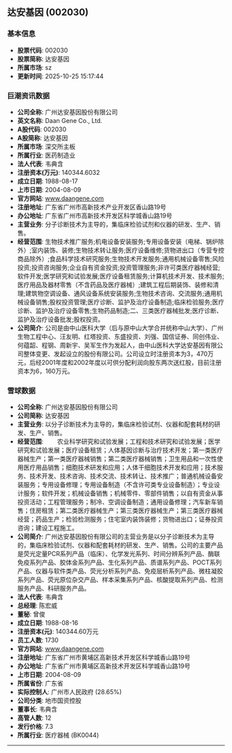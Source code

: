 ## 达安基因 (002030)

### 基本信息

- **股票代码**: 002030
- **股票简称**: 达安基因
- **所属市场**: sz
- **更新时间**: 2025-10-25 15:17:44

### 巨潮资讯数据

- **公司全称**: 广州达安基因股份有限公司
- **英文名称**: Daan Gene Co., Ltd.
- **A股代码**: 002030
- **A股简称**: 达安基因
- **所属市场**: 深交所主板
- **所属行业**: 医药制造业
- **法人代表**: 韦典含
- **注册资本(万元)**: 140344.6032
- **成立日期**: 1988-08-17
- **上市日期**: 2004-08-09
- **官方网站**: www.daangene.com
- **注册地址**: 广东省广州市高新技术产业开发区香山路19号
- **办公地址**: 广东省广州市高新技术开发区科学城香山路19号
- **主营业务**: 分子诊断技术为主导的，集临床检验试剂和仪器的研发、生产、销售。
- **经营范围**: 生物技术推广服务;机电设备安装服务;专用设备安装（电梯、锅炉除外）;室内装饰、装修;生物技术转让服务;医疗设备维修;货物进出口（专营专控商品除外）;食品科学技术研究服务;生物技术开发服务;通用机械设备零售;风险投资;投资咨询服务;企业自有资金投资;投资管理服务;非许可类医疗器械经营;软件开发;医学研究和试验发展;医疗设备租赁服务;计算机技术开发、技术服务;医疗用品及器材零售（不含药品及医疗器械）;建筑工程后期装饰、装修和清理;建筑物空调设备、通风设备系统安装服务;生物技术咨询、交流服务;通用机械设备销售;股权投资管理;医疗诊断、监护及治疗设备制造;临床检验服务;医疗诊断、监护及治疗设备零售;生物药品制造;二、三类医疗器械批发;医疗诊断、监护及治疗设备批发;股权投资。
- **公司简介**: 公司是由中山医科大学（后与原中山大学合并统称中山大学）、广州生物工程中心、汪友明、红塔投资、东盛投资、刘强、国信证券、同创伟业、何蕴韶、程钢、周新宇、吴军生作为发起人，由中山医科大学达安基因有限公司整体变更、发起设立的股份有限公司。公司设立时注册资本为3，470万元，后经2001年度和2002年度以可供分配利润向股东两次送红股，目前注册资本为6，160万元。

### 雪球数据

- **公司全称**: 广州达安基因股份有限公司
- **公司简称**: 达安基因
- **主营业务**: 以分子诊断技术为主导的，集临床检验试剂、仪器和配套耗材的研发、生产、销售。
- **经营范围**: 　　农业科学研究和试验发展；工程和技术研究和试验发展；医学研究和试验发展；医疗设备租赁；人体基因诊断与治疗技术开发；第一类医疗器械生产；第一类医疗器械销售；第二类医疗器械销售；卫生用品和一次性使用医疗用品销售；细胞技术研发和应用；人体干细胞技术开发和应用；技术服务、技术开发、技术咨询、技术交流、技术转让、技术推广；普通机械设备安装服务；专用设备修理；专用设备制造（不含许可类专业设备制造）；专业设计服务；软件开发；机械设备销售；机械零件、零部件销售；以自有资金从事投资活动；工程管理服务；制冷、空调设备制造；通用设备修理；汽车新车销售；住房租赁；第二类医疗器械生产；第三类医疗器械生产；第三类医疗器械经营；药品生产；检验检测服务；住宅室内装饰装修；货物进出口；证券投资咨询；建设工程施工。
- **公司简介**: 广州达安基因股份有限公司的主营业务是以分子诊断技术为主导的，集临床检验试剂、仪器和配套耗材的研发、生产、销售。公司的主要产品是荧光定量PCR系列产品（临床）、化学发光系列、时间分辨系列产品、酶联免疫系列产品、胶体金系列产品、生化系列产品、质谱系列产品、POCT系列产品、仪器与软件类产品、荧光分析系列产品、免疫层析系列产品、微柱凝胶系列产品、荧光原位杂交产品、样本采集系列产品、核酸提取系列产品、检测服务产品、科研服务产品。
- **法人代表**: 韦典含
- **总经理**: 陈宏威
- **董秘**: 曾俊
- **成立日期**: 1988-08-16
- **注册资本(元)**: 140344.60万元
- **员工人数**: 1730
- **官方网站**: www.daangene.com
- **注册地址**: 广东省广州市黄埔区高新技术开发区科学城香山路19号
- **办公地址**: 广东省广州市黄埔区高新技术开发区科学城香山路19号
- **上市日期**: 2004-08-09
- **所属省份**: 广东省
- **实际控制人**: 广州市人民政府 (28.65%)
- **公司分类**: 地市国资控股
- **董事长**: 韦典含
- **高管人数**: 12
- **发行价格**: 7.3
- **所属行业**: 医疗器械 (BK0044)

---